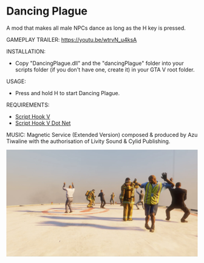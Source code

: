 # Dancing Plague
A mod that makes all male NPCs dance as long as the H key is pressed.

GAMEPLAY TRAILER:
https://youtu.be/wtrvN_u4ksA

INSTALLATION:
- Copy "DancingPlague.dll" and the "dancingPlague" folder into your scripts folder (if you don't have one, create it) in your GTA V root folder.

USAGE:
- Press and hold H to start Dancing Plague.

REQUIREMENTS:
- [Script Hook V](http://www.dev-c.com/gtav/scripthookv/)
- [Script Hook V Dot Net](https://github.com/crosire/scripthookvdotnet/releases)

MUSIC:
Magnetic Service (Extended Version) composed & produced by Azu Tiwaline with the authorisation of Livity Sound & Cylid Publishing.

![Dancing_Plague](screenshots/dancingPlague_screenshot1.jpg)

